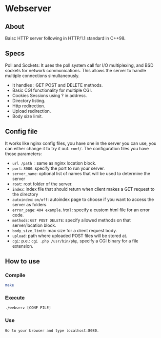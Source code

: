 # Webserver

## About

Baisc HTTP server following in HTTP/1.1 standard in C++98. 

## Specs
Poll and Sockets: It uses the poll system call for I/O multiplexing, and BSD sockets for network communications. This allows the server to handle multiple connections simultaneously.
- It handles : GET POST and DELETE methods.
- Basic CGI functionality for multiple CGI.
- Cookies Sessions using ? in address.
- Directory listing.
- Http redirection.
- Upload redirection.
- Body size limit.



## Config file

It works like nginx config files, you have one in the server you can use, you can either change it to try it out. `conf/`.
The configuration files you have those parameters:
- `url /path `: same as nginx location block.
- `port`: `8080`: specify the port to run your server.
- `server_name`: optional list of names that will be used to determine the server
- `root`: root folder of the server.
- `index`: index file that should return when client makes a GET request to the directory
- `autoindex`: `on/off`: autoindex page to choose if you want to access the server as folders
- `error_page`: `404 example.html`: specify a custom html file for an error code.
- `methods`: `GET POST DELETE`: specify allowed methods on that server/location block.
- `body_size_limit`: max size for a client request body.
- `upload`: path where uploaded POST  files will be stored at.
- `cgi`: p.e.: `cgi .php /usr/bin/php`, specify a CGI binary for a file extension.

## How to use

### Compile
```sh
make
```
### Execute
```sh
./webserv [CONF FILE]
```
### Use
```sh
Go to your browser and type localhost:8080.
```
##

